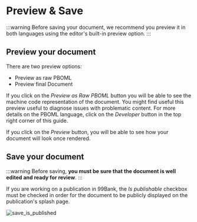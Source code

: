 # Preview & Save

:::warning
Before saving your document, we recommend you preview it in both languages using the editor's built-in preview option.
:::

## Preview your document

There are two preview options:

-	Preview as raw PBOML
-	Preview final Document

If you click on the *Preview as Raw PBOML* button you will be able to see the machine code representation of the document. You might find useful this preview useful to diagnose issues with problematic content. For more details on the PBOML language, click on the *Developer* button in the top right corner of this guide.

If you click on the *Preview* button, you will be able to see how your document will look once rendered.

## Save your document

:::warning
Before saving, **you must be sure that the document is well edited and ready for review**.
:::

If you are working on a publication in 99Bank, the *Is publishable* checkbox must be checked in order for the document to be publicly displayed on the publication's splash page.

![save_is_published](/save_is_published.png)
